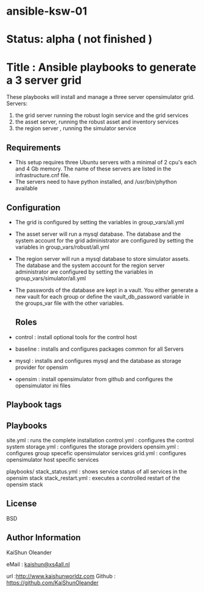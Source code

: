 # ansible-ksw-01
# Status: alpha ( not finished )


Title : Ansible playbooks to generate a 3 server grid
=====================================================

These playbooks will install and manage a three server opensimulator grid.
Servers:
  1) the grid server running the robust login service and the grid services
  2) the asset server, running the robust asset and inventory services
  3) the region server , running the simulator service

Requirements
------------

- This setup requires three Ubuntu servers with a minimal of 2 cpu's each
  and 4 Gb memory. The name of these servers are listed in the
  infrastructure.cnf file.
- The servers need to have python installed, and /usr/bin/phython available


Configuration
------------
- The grid is configured by setting the variables in group_vars/all.yml
- The asset server will run a mysql database. The database and the system
   account for the grid administrator are configured by setting the variables
   in group_vars/robust/all.yml
- The region server will run a mysql database to store simulator assets. The
  database and the system account for the region server administrator are
  configured by setting the variables in group_vars/simulator/all.yml    
- The passwords of the database are kept in a vault. You either generate a new
  vault for each group or define the vault_db_password variable in the groups_var
  file with the other variables.


  Roles
  ------
- control  : install optional tools for the control host
- baseline : installs and configures packages common for all Servers
- mysql    : installs and configures mysql and the database as storage provider
             for opensim
- opensim  : install opensimulator from github and configures the opensimulator
             ini files


Playbook tags
----------------

Playbooks
----------
site.yml    : runs the complete installation
control.yml : configures the control system
storage.yml : configures the storage providers
opensim.yml : configures group specefic opensimulator services
grid.yml    : configures opensimulator host specific services

playbooks/
  stack_status.yml  : shows service status of all services in the opensim stack
  stack_restart.yml : executes a controlled restart of the opensim stack

License
-------

BSD

Author Information
------------------
KaiShun Oleander

eMail  : kaishun@xs4all.nl

url    :http://www.kaishunworldz.com
Github : https://github.com/KaiShunOleander
